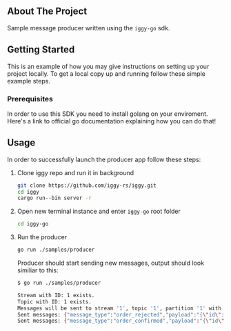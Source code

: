 <!-- ABOUT THE PROJECT -->
## About The Project

Sample message producer written using the `iggy-go` sdk.

<!-- GETTING STARTED -->
## Getting Started

This is an example of how you may give instructions on setting up your project locally.
To get a local copy up and running follow these simple example steps.

### Prerequisites

In order to use this SDK you need to install golang on your enviroment. Here's a <a hfref="https://go.dev/doc/install">link to official go documentation</a> explaining how you can do that!

## Usage

In order to successfully launch the producer app follow these steps:
1. Clone iggy repo and run it in background
    ```sh
    git clone https://github.com/iggy-rs/iggy.git
    cd iggy
    cargo run--bin server -r
    ```
1. Open new terminal instance and enter `iggy-go` root folder
    ```sh
    cd iggy-go
    ```
2. Run the producer
    ```sh
    go run ./samples/producer
    ```

    Producer should start sending new messages, output should look similiar to this:

    ```sh
    $ go run ./samples/producer

    Stream with ID: 1 exists.
    Topic with ID: 1 exists.
    Messages will be sent to stream '1', topic '1', partition '1' with interval 1000 ms.
    Sent messages: {"message_type":"order_rejected","payload":"{\"id\":1,\"timestamp\":37314,\"reason\":\"Other\"}"}
    Sent messages: {"message_type":"order_confirmed","payload":"{\"id\":1,\"price\":215,\"timestamp\":28024}"}
    ```
